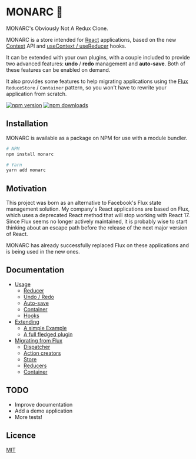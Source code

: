 # MONARC 🦋

MONARC's Obviously Not A Redux Clone.

MONARC is a store intended for [React](https://reactjs.org/) applications, based on the new [Context](https://en.reactjs.org/docs/context.html) API and [useContext / useReducer](https://en.reactjs.org/docs/hooks-reference.html#usecontext) hooks.

It can be extended with your own plugins, with a couple included to provide two advanced features: **undo** / **redo** management and **auto-save**. Both of these features can be enabled on demand.

It also provides some features to help migrating applications using the [Flux](https://facebook.github.io/flux/) `ReduceStore` / `Container` pattern, so you won't have to rewrite your application from scratch.

[![npm version](https://img.shields.io/npm/v/monarc.svg?style=flat-square)](https://www.npmjs.com/package/monarc)
[![npm downloads](https://img.shields.io/npm/dm/monarc.svg?style=flat-square)](https://www.npmjs.com/package/monarc)

## Installation

MONARC is available as a package on NPM for use with a module bundler.

```bash
# NPM
npm install monarc

# Yarn
yarn add monarc

```

## Motivation

This project was born as an alternative to Facebook's Flux state management solution. My company's React applications are based on Flux, which uses a deprecated React method that will stop working with React 17. Since Flux seems no longer actively maintained, it is probably wise to start thinking about an escape path before the release of the next major version of React.

MONARC has already successfully replaced Flux on these applications and is being used in the new ones.

## Documentation

* [Usage](docs/usage.md)
  * [Reducer](docs/usage.md#reducer)
  * [Undo / Redo](docs/usage.md#ithundoredo)
  * [Auto-save](docs/usage.md#withautosave)
  * [Container](docs/usage.md#container)
  * [Hooks](docs/usage.md#hooks)
* [Extending](docs/extending.md)
  * [A simple Example](docs/extending.md#a-simple-example)
  * [A full fledged plugin](docs/extending.md#a-full-fledged-plugin)
* [Migrating from Flux](docs/migrating.md)
  * [Dispatcher](docs/migrating.md#dispatcher)
  * [Action creators](docs/migrating.md#action-creators)
  * [Store](docs/migrating.md#dispatcher)
  * [Reducers](docs/migrating.md#reducers)
  * [Container](docs/migrating.md#container)

## TODO

- Improve documentation
- Add a demo application
- More tests!

## Licence

[MIT](LICENSE)
